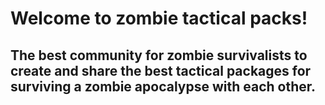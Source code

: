  # Welcome to zombie tactical packs! 
 ## The best community for zombie survivalists to create and share the best tactical packages for surviving a zombie apocalypse with each other. 